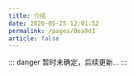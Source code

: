 ```yaml
---
title: 介绍
date: 2020-05-25 12:01:52
permalink: /pages/0ea9d1
article: false
---
```


::: danger
暂时未确定，后续更新...
:::
